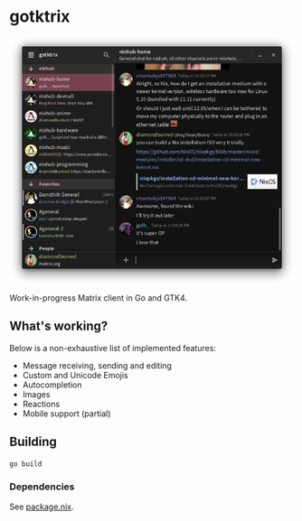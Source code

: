 # gotktrix

![screenshot](./.github/screenshot4.png)

Work-in-progress Matrix client in Go and GTK4.

## What's working?

Below is a non-exhaustive list of implemented features:

- Message receiving, sending and editing
- Custom and Unicode Emojis
- Autocompletion
- Images
- Reactions
- Mobile support (partial)

## Building

```sh
go build
```

### Dependencies

See [package.nix](.nix/package.nix).
